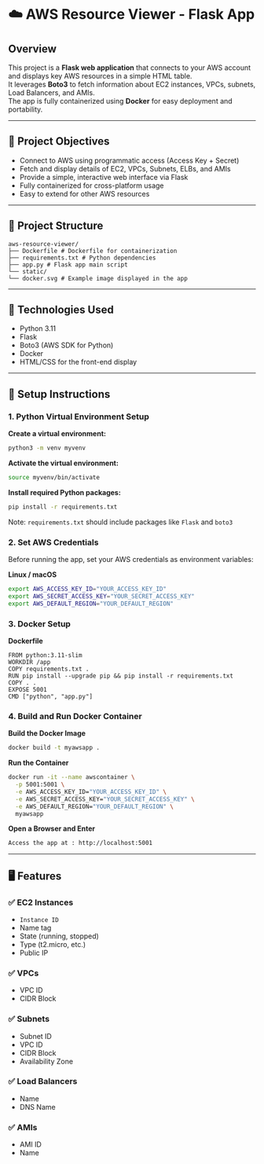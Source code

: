 # ☁️ AWS Resource Viewer - Flask App

## Overview

This project is a **Flask web application** that connects to your AWS account and displays key AWS resources in a simple HTML table.  
It leverages **Boto3** to fetch information about EC2 instances, VPCs, subnets, Load Balancers, and AMIs.  
The app is fully containerized using **Docker** for easy deployment and portability.

---

## 🎯 Project Objectives

- Connect to AWS using programmatic access (Access Key + Secret)
- Fetch and display details of EC2, VPCs, Subnets, ELBs, and AMIs
- Provide a simple, interactive web interface via Flask
- Fully containerized for cross-platform usage
- Easy to extend for other AWS resources

---

## 📁 Project Structure

```
aws-resource-viewer/
├── Dockerfile # Dockerfile for containerization
├── requirements.txt # Python dependencies
├── app.py # Flask app main script
└── static/
└── docker.svg # Example image displayed in the app
```

---

## 🧰 Technologies Used

- Python 3.11
- Flask
- Boto3 (AWS SDK for Python)
- Docker
- HTML/CSS for the front-end display

---

## 🚀 Setup Instructions
### 1. Python Virtual Environment Setup
**Create a virtual environment:**
```bash
python3 -m venv myvenv
```
**Activate the virtual environment:**
```bash
source myvenv/bin/activate
```
**Install required Python packages:**
```bash
pip install -r requirements.txt
```
Note: `requirements.txt` should include packages like `Flask` and `boto3`

### 2. Set AWS Credentials

Before running the app, set your AWS credentials as environment variables:

**Linux / macOS**
```bash
export AWS_ACCESS_KEY_ID="YOUR_ACCESS_KEY_ID"
export AWS_SECRET_ACCESS_KEY="YOUR_SECRET_ACCESS_KEY"
export AWS_DEFAULT_REGION="YOUR_DEFAULT_REGION"
```

### 3. Docker Setup
**Dockerfile**

```Copy code
FROM python:3.11-slim
WORKDIR /app
COPY requirements.txt .
RUN pip install --upgrade pip && pip install -r requirements.txt
COPY . .
EXPOSE 5001
CMD ["python", "app.py"]
```

### 4. Build and Run Docker Container
**Build the Docker Image**
```bash
docker build -t myawsapp .
```

**Run the Container**
```bash
docker run -it --name awscontainer \
  -p 5001:5001 \
  -e AWS_ACCESS_KEY_ID="YOUR_ACCESS_KEY_ID" \
  -e AWS_SECRET_ACCESS_KEY="YOUR_SECRET_ACCESS_KEY" \
  -e AWS_DEFAULT_REGION="YOUR_DEFAULT_REGION" \
  myawsapp
```
**Open a Browser and Enter**
```bash
Access the app at : http://localhost:5001
```
---

## 🖥️ Features
### ✅ EC2 Instances
  - `Instance ID`
  - Name tag
  - State (running, stopped)
  - Type (t2.micro, etc.)
  - Public IP

### ✅ VPCs
- VPC ID
- CIDR Block

### ✅ Subnets
- Subnet ID
- VPC ID
- CIDR Block
- Availability Zone

### ✅ Load Balancers
- Name
- DNS Name

### ✅ AMIs
- AMI ID
- Name

